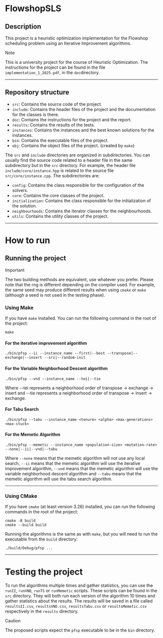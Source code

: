 # FlowshopSLS

## Description
This project is a heuristic optimization implementation for the Flowshop scheduling problem using an Iterative Improvement algorithms.
> [!Note]
> This is a university project for the course of Heuristic Optimization. The instructions for the project can be found in the file `implementation_1_2025.pdf`, in the `doc`directory.

---

## Repository structure

- `src`: Contains the source code of the project.
- `include`: Contains the header files of the project and the documentation for the classes is there.
- `doc`: Contains the instructions for the project and the report.
- `results`: Contains the results of the tests.
- `instances`: Contains the instances and the best known solutions for the instances.
- `bin`: Contains the executable files of the project.
- `obj`: Contains the object files of the project. (created by `make`)

The `src` and `include` directories are organized in subdirectories. You can usually find the source code related to a header file in the same subdirectory but in the `src` directory.
For example, the header file `include/core/instance.hpp` is related to the source file `src/core/instance.cpp`.
The subdirectories are:
- `config`: Contains the class responsible for the configuration of the solvers.
- `core`: Contains the core classes of the project.
- `initialization`: Contains the class responsible for the initialization of the solution.
- `neighbourhoods`: Contains the iterator classes for the neighbourhoods.
- `utils`: Contains the utility classes of the project.
---
# How to run

## Running the project
> [!Important]
> The two building methods are equivalent, use whatever you prefer.
> Please note that the rng is different depending on the compiler used. For example, the same seed may produce different results when using `cmake` or `make` (although a seed is not used in the testing phase).

### Using Make
If you have `make` installed. You can run the following command in the root of the project:

```shell
make
```

#### For the iterative improvement algorithm
```shell
./bin/pfsp --ii --instance_name --first|--best --transpose|--exchange|--insert --srz|--random-init
```

#### For the Variable Neighborhood Descent algorithm
```shell
./bin/pfsp --vnd --instance_name --tei|--tie
```
Where --tei represents a neighborhood order of transpose -> exchange -> insert and --tie represents a neighborhood order of transpose -> insert -> exchange.

#### For Tabu Search
```shell
./bin/pfsp --tabu --instance_name <tenure> <alpha> <max-generations> <max-stuck>
```

#### For the Memetic Algorithm
```shell
./bin/pfsp --memetic --instance_name <population-size> <mutation-rate> --none|--ii|--vnd|--tabu
```
Where `--none` means that the memetic algorithm will not use any local search, 
`--ii` means that the memetic algorithm will use the iterative improvement algorithm, 
`--vnd` means that the memetic algorithm will use the variable neighborhood descent algorithm and 
`--tabu` means that the memetic algorithm will use the tabu search algorithm.

---

### Using CMake
If you have `cmake` (at least version 3.26) installed, you can run the following commands in the root of the project:

```shell
cmake -B build
cmake --build build
```
Running the algorithms is the same as with `make`, but you will need to run the executable from the `build` directory:
```shell
./build/Debug/pfsp ...
```

---

# Testing the project
To run the algorithms multiple times and gather statistics, you can use the `runII`, `runVND`, `runTS` or `runMemetic` scripts. These scripts can be found in the `src` directory.
They will both run each version of the algorithm 10 times and gather statistics about the results. 
The results will be saved in a file called `resultsII.csv`, `resultsVND.csv`, `resultsTabu.csv` or `resultsMemetic.csv` respectively in the `results` directory.

> [!Caution]
> The proposed scripts expect the `pfsp` executable to be in the `bin` directory.
